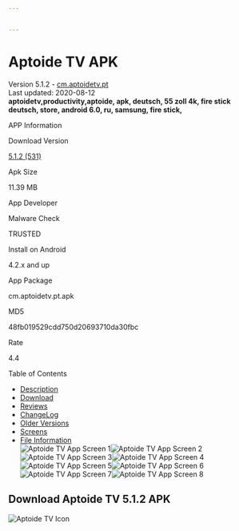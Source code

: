 ```yaml
---


---
```


<h1 id="aptoide-tv-apk">Aptoide TV APK</h1>
<p>Version 5.1.2 - <a href="http://cm.aptoidetv.pt">cm.aptoidetv.pt</a><br>
Last updated: 2020-08-12<br>
<strong>aptoidetv,productivity,aptoide, apk, deutsch, 55 zoll 4k, fire stick deutsch, store, android 6.0, ru, samsung, fire stick,</strong></p>
<p>APP Information</p>
<p>Download Version</p>
<p><a href="https://aapks.com/apk/aptoide-tv/version/51848782/" title="Download Aptoide TV 5.1.2 APK">5.1.2 (531)</a></p>
<p>Apk Size</p>
<p>11.39 MB</p>
<p>App Developer</p>
<p>Malware Check</p>
<p>TRUSTED</p>
<p>Install on Android</p>
<p>4.2.x and up</p>
<p>App Package</p>
<p>cm.aptoidetv.pt.apk</p>
<p>MD5</p>
<p>48fb019529cdd750d20693710da30fbc</p>
<p>Rate</p>
<p>4.4</p>
<p>Table of Contents</p>
<ul>
<li><a href="https://aapks.com/apk/aptoide-tv/#description">Description</a></li>
<li><a href="https://aapks.com/apk/aptoide-tv/#dl">Download</a></li>
<li><a href="https://aapks.com/apk/aptoide-tv/#reviews">Reviews</a></li>
<li><a href="https://aapks.com/apk/aptoide-tv/#changelog">ChangeLog</a></li>
<li><a href="https://aapks.com/apk/aptoide-tv/#old">Older Versions</a></li>
<li><a href="https://aapks.com/apk/aptoide-tv/#screens">Screens</a></li>
<li><a href="https://aapks.com/apk/aptoide-tv/#scan">File Information</a><br>
<img src="https://i2.wp.com/img.aapks.com/imgs/3/1/b/31ba40516247ebe0c019795f963f4e3e_screen.png?h=320" alt="Aptoide TV App Screen 1" title="Aptoide TV App Screen 1"><img src="https://i2.wp.com/img.aapks.com/imgs/6/1/e/61ef9e1fcfa68569a8c3c13e7287497e_screen.png?h=320" alt="Aptoide TV App Screen 2" title="Aptoide TV App Screen 2"><img src="https://i2.wp.com/img.aapks.com/imgs/a/9/5/a95ccbe302b439c7fcfb457dd1adf517_screen.png?h=320" alt="Aptoide TV App Screen 3" title="Aptoide TV App Screen 3"><img src="https://i2.wp.com/img.aapks.com/imgs/d/e/f/defaae6388369209bad7a3b897a78440_screen.png?h=320" alt="Aptoide TV App Screen 4" title="Aptoide TV App Screen 4"><img src="https://i2.wp.com/img.aapks.com/imgs/3/9/7/3977b52df5c160d96eb9d35604ab804f_screen.png?h=320" alt="Aptoide TV App Screen 5" title="Aptoide TV App Screen 5"><img src="https://i2.wp.com/img.aapks.com/imgs/2/9/1/291066fa6535be7ec8113d41747c814d_screen.png?h=320" alt="Aptoide TV App Screen 6" title="Aptoide TV App Screen 6"><img src="https://i2.wp.com/img.aapks.com/imgs/3/9/3/3938b354c13496725c402b957900a13a_screen.png?h=320" alt="Aptoide TV App Screen 7" title="Aptoide TV App Screen 7"><img src="https://i2.wp.com/img.aapks.com/imgs/f/0/6/f067b17d2453472cf9920f38284a5c58_screen.png?h=320" alt="Aptoide TV App Screen 8" title="Aptoide TV App Screen 8"></li>
</ul>
<h2 id="download-aptoide-tv-5.1.2-apk">Download Aptoide TV 5.1.2 APK</h2>
<p><img src="https://i2.wp.com/img.aapks.com/imgs/7/a/9/7a9e4088c254fb14c41d104a0a3efbc6_icon.png?h=120" alt="Aptoide TV Icon"></p>

